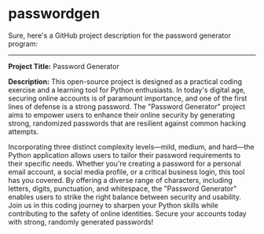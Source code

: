 # passwordgen
Sure, here's a GitHub project description for the password generator program:

---

**Project Title:** Password Generator

**Description:**
This open-source project is designed as a practical coding exercise and a learning tool for Python enthusiasts. In today's digital age, securing online accounts is of paramount importance, and one of the first lines of defense is a strong password. The "Password Generator" project aims to empower users to enhance their online security by generating strong, randomized passwords that are resilient against common hacking attempts.

Incorporating three distinct complexity levels—mild, medium, and hard—the Python application allows users to tailor their password requirements to their specific needs. Whether you're creating a password for a personal email account, a social media profile, or a critical business login, this tool has you covered. By offering a diverse range of characters, including letters, digits, punctuation, and whitespace, the "Password Generator" enables users to strike the right balance between security and usability. Join us in this coding journey to sharpen your Python skills while contributing to the safety of online identities. Secure your accounts today with strong, randomly generated passwords!
